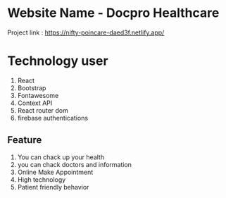 # Website Name - Docpro Healthcare
Project link : https://nifty-poincare-daed3f.netlify.app/
# Technology user
1. React
2. Bootstrap
3. Fontawesome
4. Context API
5. React router dom
6. firebase authentications

## Feature
1. You can chack up your health 
2. you can chack doctors and information
3. Online Make Appointment
4. High technology
5. Patient friendly behavior
 

